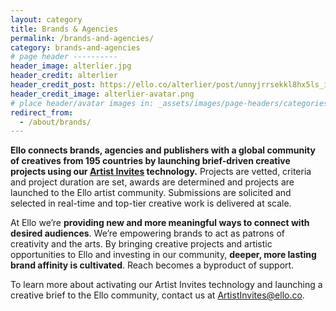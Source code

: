 ```yaml
---
layout: category
title: Brands & Agencies
permalink: /brands-and-agencies/
category: brands-and-agencies
# page header ----------
header_image: alterlier.jpg
header_credit: alterlier
header_credit_post: https://ello.co/alterlier/post/unnyjrrsekkl8hx5ls_idw
header_credit_image: alterlier-avatar.png
# place header/avatar images in: _assets/images/page-headers/categories
redirect_from:
  - /about/brands/
---
```


**Ello connects brands, agencies and publishers with a global community of creatives from 195 countries by launching brief-driven creative projects using our [Artist Invites](https://ello.co/artist-invites) technology.** Projects are vetted, criteria and project duration are set, awards are determined and projects are launched to the Ello artist community. Submissions are solicited and selected in real-time and top-tier creative work is delivered at scale.

At Ello we’re **providing new and more meaningful ways to connect with desired audiences**. We’re empowering brands to act as patrons of creativity and the arts. By bringing creative projects and artistic opportunities to Ello and investing in our community, **deeper, more lasting brand affinity is cultivated**. Reach becomes a byproduct of support.

To learn more about activating our Artist Invites technology and launching a creative brief to the Ello community, contact us at ArtistInvites@ello.co.
